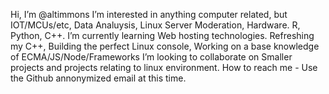 Hi, I’m @altimmons
I’m interested in anything computer related, but IOT/MCUs/etc, Data Analuysis, Linux Server Moderation, Hardware. R, Python, C++.
I’m currently learning Web hosting technologies.  Refreshing my C++, Building the perfect Linux console, Working on a base knowledge of ECMA/JS/Node/Frameworks
I’m looking to collaborate on Smaller projects and projects relating to linux environment.
How to reach me - Use the Github annonymized email at this time.

<!---
altimmons/altimmons is a ✨ special ✨ repository because its `README.md` (this file) appears on your GitHub profile.
You can click the Preview link to take a look at your changes.
--->
